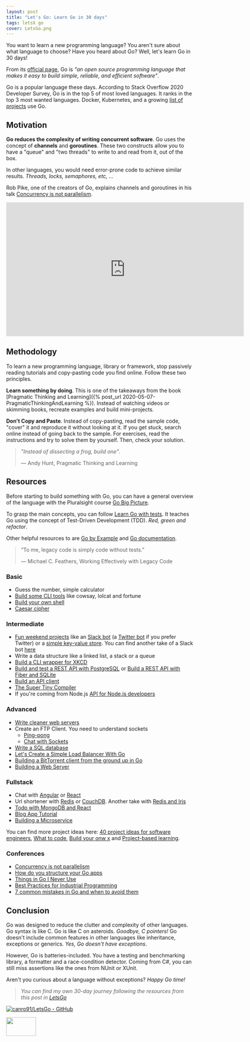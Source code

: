 ```yaml
---
layout: post
title: "Let's Go: Learn Go in 30 days"
tags: letsX go
cover: LetsGo.png
---
```


You want to learn a new programming language? You aren't sure about what language to choose? Have you heard about Go? Well, let's learn Go in 30 days!

From its [official page](https://golang.org/), Go is _"an open source programming language that makes it easy to build simple, reliable, and efficient software"_. 

Go is a popular language these days. According to Stack Overflow 2020 Developer Survey, Go is in the top 5 of most loved languages. It ranks in the top 3 most wanted languages. Docker, Kubernetes, and a growing [list of projects](https://github.com/golang/go/wiki/GoUsers) use Go.

## Motivation

**Go reduces the complexity of writing concurrent software**. Go uses the concept of **channels** and **goroutines**. These two constructs allow you to have a "queue" and "two threads" to write to and read from it, out of the box.

In other languages, you would need error-prone code to achieve similar results. _Threads, locks, semaphores, etc, ..._

Rob Pike, one of the creators of Go, explains channels and goroutines in his talk [Concurrency is not parallelism](https://blog.golang.org/waza-talk).

<div class="video-container">
<iframe src="https://www.youtube-nocookie.com/embed/oV9rvDllKEg?rel=0&fs=0" width="640" height="360" frameborder="0"></iframe>
</div>

## Methodology

To learn a new programming language, library or framework, stop passively reading tutorials and copy-pasting code you find online. Follow these two principles.

**Learn something by doing**. This is one of the takeaways from the book [Pragmatic Thinking and Learning]({% post_url 2020-05-07-PragmaticThinkingAndLearning %}). Instead of watching videos or skimming books, recreate examples and build mini-projects.

**Don't Copy and Paste**. Instead of copy-pasting, read the sample code, "cover" it and reproduce it without looking at it. If you get stuck, search online instead of going back to the sample. For exercises, read the instructions and try to solve them by yourself. Then, check your solution.

> _"Instead of dissecting a frog, build one"_.
> 
>  ― Andy Hunt, Pragmatic Thinking and Learning

## Resources

Before starting to build something with Go, you can have a general overview of the language with the Pluralsight course [Go Big Picture](https://app.pluralsight.com/library/courses/go-big-picture/table-of-contents).

To grasp the main concepts, you can follow [Learn Go with tests](https://github.com/quii/learn-go-with-tests). It teaches Go using the concept of Test-Driven Development (TDD). _Red, green and refactor_.

Other helpful resources to are [Go by Example](https://gobyexample.com/) and [Go documentation](https://golang.org/doc/).

> “To me, legacy code is simply code without tests.”
> 
> ― Michael C. Feathers, Working Effectively with Legacy Code

### Basic

* Guess the number, simple calculator
* [Build some CLI tools](https://github.com/danistefanovic/build-your-own-x#build-your-own-command-line-tool) like cowsay, lolcat and fortune
* [Build your own shell](https://github.com/danistefanovic/build-your-own-x#build-your-own-shell)
* [Caesar cipher](https://en.wikipedia.org/wiki/Caesar_cipher)

### Intermediate

* [Fun weekend projects](https://www.opsdash.com/blog/fun-weekend-projects-golang.html) like an [Slack bot](https://www.opsdash.com/blog/slack-bot-in-golang.html) (a [Twitter bot](https://tutorialedge.net/golang/writing-a-twitter-bot-golang/) if you prefer Twitter) or a [simple key-value store](https://www.opsdash.com/blog/persistent-key-value-store-golang.html). You can find another take of a Slack bot [here](https://chrisrng.svbtle.com/building-a-slack-bot-in-golang)
* Write a data structure like a linked list, a stack or a queue
* [Build a CLI wrapper for XKCD](https://eryb.space/2020/05/27/diving-into-go-by-building-a-cli-application.html)
* [Build and test a REST API with PostgreSQL](https://semaphoreci.com/community/tutorials/building-and-testing-a-rest-api-in-go-with-gorilla-mux-and-postgresql) or [Build a REST API with Fiber and SQLite](https://tutorialedge.net/golang/basic-rest-api-go-fiber/)
* [Build an API client](https://blog.gopheracademy.com/advent-2019/api-clients-humans/)
* [The Super Tiny Compiler](https://github.com/hazbo/the-super-tiny-compiler)
* If you're coming from Node.js [API for Node.js developers](https://www.youtube.com/playlist?list=PLzQWIQOqeUSPFPVfticl-CsmUv82Gb5W-) 

### Advanced

* [Write cleaner web servers](https://dev.to/chidiwilliams/writing-cleaner-go-web-servers-3oe4)
* Create an FTP Client. You need to understand sockets
    * [Ping-pong](https://gist.github.com/kenshinx/5796276)
    * [Chat with Sockets](https://www.thepolyglotdeveloper.com/2017/05/network-sockets-with-the-go-programming-language/)
* [Write a SQL database](http://notes.eatonphil.com/database-basics.html)
* [Let's Create a Simple Load Balancer With Go](https://kasvith.github.io/posts/lets-create-a-simple-lb-go/)
* [Building a BitTorrent client from the ground up in Go](https://blog.jse.li/posts/torrent/)
* [Building a Web Server](https://www.gophersumit.com/series/web-1/)

### Fullstack

* Chat with [Angular](https://www.thepolyglotdeveloper.com/2016/12/create-real-time-chat-app-golang-angular-2-websockets/) or [React](https://tutorialedge.net/projects/chat-system-in-go-and-react/)
* Url shortener with [Redis](http://bindersfullofcode.com/2019/02/12/golang-url-shortener.html) or [CouchDB](https://www.thepolyglotdeveloper.com/2016/12/create-a-url-shortener-with-golang-and-couchbase-nosql/). Another take with [Redis and Iris](https://www.kieranajp.uk/articles/build-url-shortener-api-golang/) 
* [Todo with MongoDB and React](https://schadokar.dev/posts/build-a-todo-app-in-golang-mongodb-and-react/)
* [Blog App Tutorial](https://www.youtube.com/channel/UCL8dTpgXgQKtKGp45dke1fg)
* [Building a Microservice](https://www.youtube.com/playlist?list=PLmD8u-IFdreyh6EUfevBcbiuCKzFk0EW_)

You can find more project ideas here: [40 project ideas for software engineers](https://www.codementor.io/@npostolovski/40-side-project-ideas-for-software-engineers-g8xckyxef), [What to code](https://what-to-code.com/), [Build your onw x](https://github.com/danistefanovic/build-your-own-x) and [Project-based learning](https://github.com/tuvtran/project-based-learning#go).

### Conferences

* [Concurrency is not parallelism](https://blog.golang.org/waza-talk)
* [How do you structure your Go apps](https://www.youtube.com/watch?v=oL6JBUk6tj0)
* [Things in Go I Never Use](https://www.youtube.com/watch?v=5DVV36uqQ4E)
* [Best Practices for Industrial Programming](https://www.youtube.com/watch?v=PTE4VJIdHPg)
* [7 common mistakes in Go and when to avoid them](https://www.youtube.com/watch?v=29LLRKIL_TI)

## Conclusion

Go was designed to reduce the clutter and complexity of other languages. Go syntax is like C. Go is like C on asteroids. _Goodbye, C pointers!_ Go doesn't include common features in other languages like inheritance, exceptions or generics. _Yes, Go doesn't have exceptions_.

However, Go is batteries-included. You have a testing and benchmarking library, a formatter and a race-condition detector. Coming from C#, you can still miss assertions like the ones from NUnit or XUnit.

Aren't you curious about a language without exceptions? _Happy Go time!_

> _You can find my own 30-day journey following the resources from this post in [LetsGo](https://github.com/canro91/LetsGo)_

[![canro91/LetsGo - GitHub](https://gh-card.dev/repos/canro91/LetsGo.svg)](https://github.com/canro91/LetsGo)

<img src="https://golang.org/lib/godoc/images/footer-gopher.jpg" width="80" height="50" />

